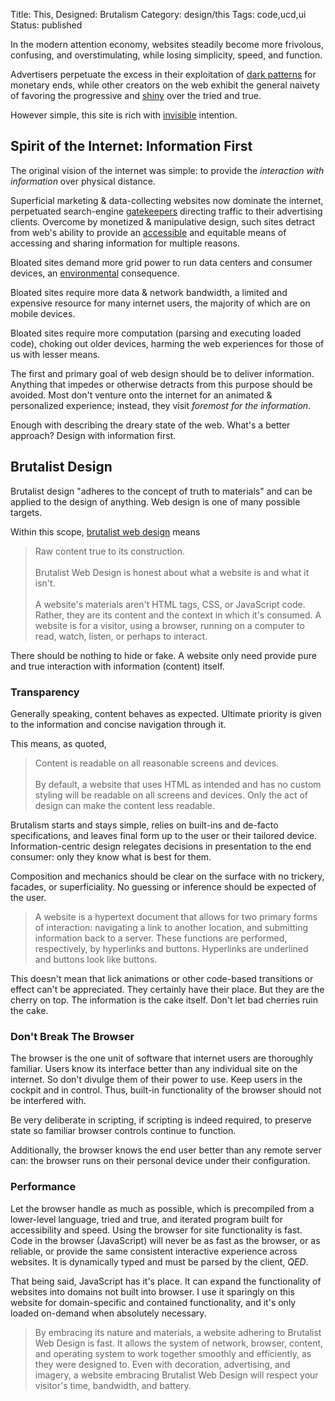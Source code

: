 Title: This, Designed: Brutalism 
Category: design/this
Tags: code,ucd,ui
Status: published

In the modern attention economy, websites steadily become more frivolous, confusing, and overstimulating, while losing simplicity, speed, and function. 

Advertisers perpetuate the excess in their exploitation of [dark patterns](https://darkpatterns.org) for monetary ends, while other creators on the web exhibit the general naivety of favoring the progressive and [shiny](https://blog.codinghorror.com/the-magpie-developer/) over the tried and true. 

However simple, this site is rich with [invisible](https://tannerchristensen.com/blog/2019/1/5/your-best-work-will-be-invisible) intention.

## Spirit of the Internet: Information First

The original vision of the internet was simple: to provide the _interaction with information_ over physical distance. 

Superficial marketing & data-collecting websites now dominate the internet, perpetuated search-engine [gatekeepers](https://neustadt.fr/essays/the-small-web/#modern-gatekeepers) directing traffic to their advertising clients. Overcome by monetized & manipulative design, such sites detract from
 web's ability to provide an [accessible](https://sourcehut.org/blog/2020-05-27-accessibility-through-simplicity/) and equitable means of accessing and sharing information for multiple reasons. 
  
Bloated sites demand more grid power to run data centers and consumer devices, an [environmental](https://www.kentdebruin.com/blog/software-is-polluting-the-world) consequence. 
 
Bloated sites require more data & network bandwidth, a limited and expensive resource for many internet users, the majority of which are on mobile devices. 
  
Bloated sites require more computation (parsing and executing loaded code), choking out older devices, harming the web experiences for those of us with lesser means.

The first and primary goal of web design should be to deliver information. Anything that impedes or otherwise detracts from this purpose should be avoided. Most don't venture onto the internet for an animated & personalized experience; instead, they visit _foremost for the
 information_. 

Enough with describing the dreary state of the web. What's a better approach? Design with information first. 

## Brutalist Design

Brutalist design "adheres to the concept of truth to materials" and can be applied to the design of anything. Web design is one of many possible targets.
 
Within this scope, [brutalist web design](https://brutalist-web.design)  means
 
>  Raw content true to its construction.<br><br>
    Brutalist Web Design is honest about what a website is and what it isn't.<br><br>
    A website's materials aren't HTML tags, CSS, or JavaScript code. Rather, they are its content and the context in which it's consumed. A website is for a visitor, using a browser, running on a computer to read, watch, listen, or perhaps to interact.

There should be nothing to hide or fake. A website only need provide pure and true interaction with information (content) itself.  

### Transparency

Generally speaking, content behaves as expected. Ultimate priority is given to the information and concise navigation through it. 

This means, as quoted, 
> Content is readable on all reasonable screens and devices.<br><br>
  By default, a website that uses HTML as intended and has no custom styling will be readable on all screens and devices. Only the act of design can make the content less readable.

Brutalism starts and stays simple, relies on built-ins and de-facto specifications, and leaves final form up to the user or their tailored device. Information-centric design relegates decisions in presentation to the end consumer: only they know what is best for them. 

Composition and mechanics should be clear on the surface with no trickery, facades, or superficiality. No guessing or inference should be expected of the user.

> A website is a hypertext document that allows for two primary forms of interaction: navigating a link to another location, and submitting information back to a server. These functions are performed, respectively, by hyperlinks and buttons. Hyperlinks are underlined and buttons look like buttons.

This doesn't mean that  lick animations or other code-based transitions or effect can't be appreciated. They certainly have their place. But they are the cherry on top. The information is the cake itself. Don't let bad cherries ruin the cake. 

### Don't Break The Browser

The browser is the one unit of software that internet users are thoroughly familiar. Users know its interface better than any individual site on the internet. So don't divulge them of their power to use. Keep users in the cockpit and in control. Thus, built-in functionality of the browser should not be interfered with. 

Be very deliberate in scripting, if scripting is indeed required, to preserve state so familiar browser controls continue to function.     

Additionally, the browser knows the end user better than any remote server can: the browser runs on their personal device under their configuration. 

### Performance

Let the browser handle as much as possible, which is precompiled from a lower-level language, tried and true, and iterated program built for accessibility and speed. Using the browser for site functionality is fast.  Code in the browser (JavaScript) will never be as fast as the browser, or as reliable, or provide the same consistent interactive experience across websites. It is dynamically typed and must be parsed by the client, *QED*.
 
That being said, JavaScript has it's place. It can expand the functionality of websites into domains not built into browser. I use it sparingly on this website  for domain-specific and contained functionality, and it's only loaded on-demand when absolutely necessary. 

> By embracing its nature and materials, a website adhering to Brutalist Web Design is fast. It allows the system of network, browser, content, and operating system to work together smoothly and efficiently, as they were designed to. Even with decoration, advertising, and imagery, a website embracing Brutalist Web Design will respect your visitor's time, bandwidth, and battery. 

